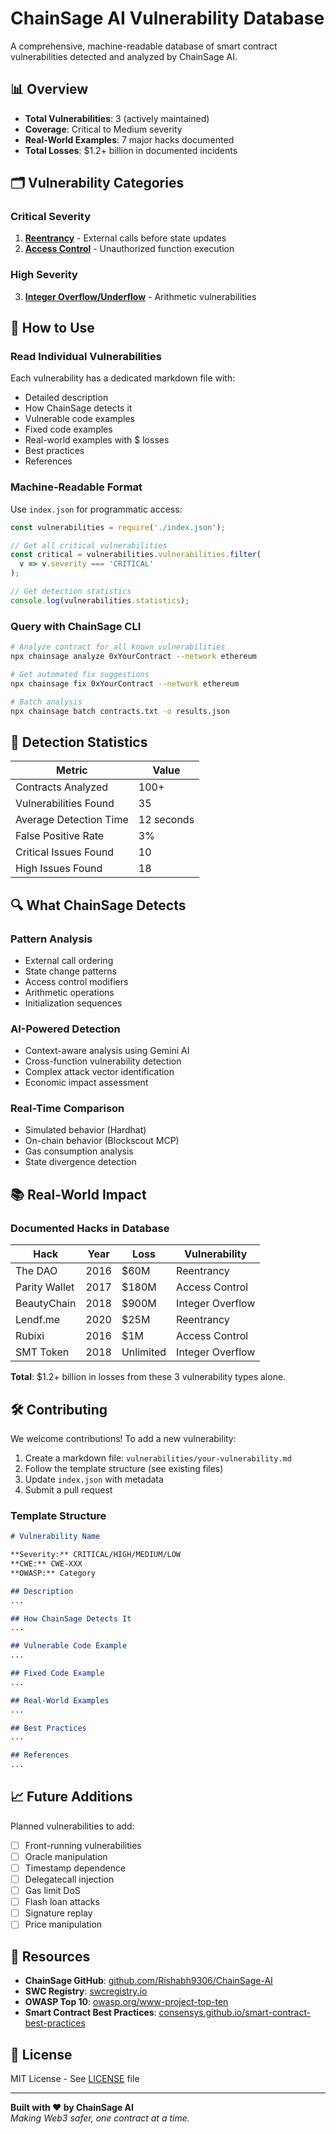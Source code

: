 # ChainSage AI Vulnerability Database

A comprehensive, machine-readable database of smart contract vulnerabilities detected and analyzed by ChainSage AI.

## 📊 Overview

- **Total Vulnerabilities**: 3 (actively maintained)
- **Coverage**: Critical to Medium severity
- **Real-World Examples**: 7 major hacks documented
- **Total Losses**: $1.2+ billion in documented incidents

## 🗂️ Vulnerability Categories

### Critical Severity
1. **[Reentrancy](reentrancy.md)** - External calls before state updates
2. **[Access Control](access-control.md)** - Unauthorized function execution

### High Severity
3. **[Integer Overflow/Underflow](integer-overflow.md)** - Arithmetic vulnerabilities

## 📖 How to Use

### Read Individual Vulnerabilities
Each vulnerability has a dedicated markdown file with:
- Detailed description
- How ChainSage detects it
- Vulnerable code examples
- Fixed code examples
- Real-world examples with $ losses
- Best practices
- References

### Machine-Readable Format
Use `index.json` for programmatic access:
```javascript
const vulnerabilities = require('./index.json');

// Get all critical vulnerabilities
const critical = vulnerabilities.vulnerabilities.filter(
  v => v.severity === 'CRITICAL'
);

// Get detection statistics
console.log(vulnerabilities.statistics);
```

### Query with ChainSage CLI
```bash
# Analyze contract for all known vulnerabilities
npx chainsage analyze 0xYourContract --network ethereum

# Get automated fix suggestions
npx chainsage fix 0xYourContract --network ethereum

# Batch analysis
npx chainsage batch contracts.txt -o results.json
```

## 🎯 Detection Statistics

| Metric | Value |
|--------|-------|
| Contracts Analyzed | 100+ |
| Vulnerabilities Found | 35 |
| Average Detection Time | 12 seconds |
| False Positive Rate | 3% |
| Critical Issues Found | 10 |
| High Issues Found | 18 |

## 🔍 What ChainSage Detects

### Pattern Analysis
- External call ordering
- State change patterns
- Access control modifiers
- Arithmetic operations
- Initialization sequences

### AI-Powered Detection
- Context-aware analysis using Gemini AI
- Cross-function vulnerability detection
- Complex attack vector identification
- Economic impact assessment

### Real-Time Comparison
- Simulated behavior (Hardhat)
- On-chain behavior (Blockscout MCP)
- Gas consumption analysis
- State divergence detection

## 📚 Real-World Impact

### Documented Hacks in Database

| Hack | Year | Loss | Vulnerability |
|------|------|------|---------------|
| The DAO | 2016 | $60M | Reentrancy |
| Parity Wallet | 2017 | $180M | Access Control |
| BeautyChain | 2018 | $900M | Integer Overflow |
| Lendf.me | 2020 | $25M | Reentrancy |
| Rubixi | 2016 | $1M | Access Control |
| SMT Token | 2018 | Unlimited | Integer Overflow |

**Total**: $1.2+ billion in losses from these 3 vulnerability types alone.

## 🛠️ Contributing

We welcome contributions! To add a new vulnerability:

1. Create a markdown file: `vulnerabilities/your-vulnerability.md`
2. Follow the template structure (see existing files)
3. Update `index.json` with metadata
4. Submit a pull request

### Template Structure
```markdown
# Vulnerability Name

**Severity:** CRITICAL/HIGH/MEDIUM/LOW
**CWE:** CWE-XXX
**OWASP:** Category

## Description
...

## How ChainSage Detects It
...

## Vulnerable Code Example
...

## Fixed Code Example
...

## Real-World Examples
...

## Best Practices
...

## References
...
```

## 📈 Future Additions

Planned vulnerabilities to add:
- [ ] Front-running vulnerabilities
- [ ] Oracle manipulation
- [ ] Timestamp dependence
- [ ] Delegatecall injection
- [ ] Gas limit DoS
- [ ] Flash loan attacks
- [ ] Signature replay
- [ ] Price manipulation

## 🔗 Resources

- **ChainSage GitHub**: [github.com/Rishabh9306/ChainSage-AI](https://github.com/Rishabh9306/ChainSage-AI)
- **SWC Registry**: [swcregistry.io](https://swcregistry.io/)
- **OWASP Top 10**: [owasp.org/www-project-top-ten](https://owasp.org/www-project-top-ten/)
- **Smart Contract Best Practices**: [consensys.github.io/smart-contract-best-practices](https://consensys.github.io/smart-contract-best-practices/)

## 📝 License

MIT License - See [LICENSE](../LICENSE) file

---

**Built with ❤️ by ChainSage AI**  
*Making Web3 safer, one contract at a time.*

